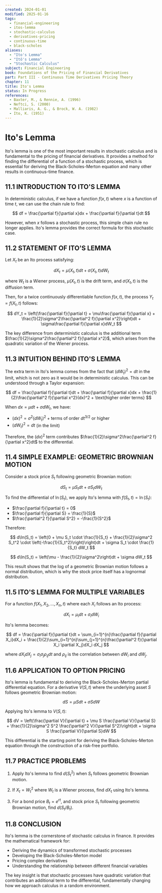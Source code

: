 ```yaml
---
created: 2024-01-01
modified: 2025-01-16
tags:
  - financial-engineering
  - itos-lemma
  - stochastic-calculus
  - derivatives-pricing
  - continuous-time
  - black-scholes
aliases:
  - "Ito's Lemma"
  - "Itô's Lemma"
  - "Stochastic Calculus"
subject: Financial Engineering
book: Foundations of the Pricing of Financial Derivatives
part: Part III - Continuous Time Derivatives Pricing Theory
chapter: 11
title: Ito's Lemma
status: In Progress
references:
  - Baxter, M., & Rennie, A. (1996)
  - Neftci, S. (2000)
  - Malliaris, A. G., & Brock, W. A. (1982)
  - Ito, K. (1951)
---
```


# Ito's Lemma

Ito's lemma is one of the most important results in stochastic calculus and is fundamental to the pricing of financial derivatives. It provides a method for finding the differential of a function of a stochastic process, which is essential for deriving the Black-Scholes-Merton equation and many other results in continuous-time finance.

## 11.1 INTRODUCTION TO ITO'S LEMMA

In deterministic calculus, if we have a function $f(x,t)$ where $x$ is a function of time $t$, we can use the chain rule to find:

$$
df = \frac{\partial f}{\partial x}dx + \frac{\partial f}{\partial t}dt
$$

However, when $x$ follows a stochastic process, this simple chain rule no longer applies. Ito's lemma provides the correct formula for this stochastic case.

## 11.2 STATEMENT OF ITO'S LEMMA

Let $X_t$ be an Ito process satisfying:

$$
dX_t = \mu(X_t,t)dt + \sigma(X_t,t)dW_t
$$

where $W_t$ is a Wiener process, $\mu(X_t,t)$ is the drift term, and $\sigma(X_t,t)$ is the diffusion term.

Then, for a twice continuously differentiable function $f(x,t)$, the process $Y_t = f(X_t,t)$ follows:

$$
dY_t = \left(\frac{\partial f}{\partial t} + \mu\frac{\partial f}{\partial x} + \frac{1}{2}\sigma^2\frac{\partial^2 f}{\partial x^2}\right)dt + \sigma\frac{\partial f}{\partial x}dW_t
$$

The key difference from deterministic calculus is the additional term $\frac{1}{2}\sigma^2\frac{\partial^2 f}{\partial x^2}$, which arises from the quadratic variation of the Wiener process.

## 11.3 INTUITION BEHIND ITO'S LEMMA

The extra term in Ito's lemma comes from the fact that $(dW_t)^2 = dt$ in the limit, which is not zero as it would be in deterministic calculus. This can be understood through a Taylor expansion:

$$
df = \frac{\partial f}{\partial t}dt + \frac{\partial f}{\partial x}dx + \frac{1}{2}\frac{\partial^2 f}{\partial x^2}(dx)^2 + \text{higher order terms}
$$

When $dx = \mu dt + \sigma dW_t$, we have:
- $(dx)^2 = \sigma^2(dW_t)^2 + \text{terms of order } dt^{3/2} \text{ or higher}$
- $(dW_t)^2 = dt$ (in the limit)

Therefore, the $(dx)^2$ term contributes $\frac{1}{2}\sigma^2\frac{\partial^2 f}{\partial x^2}dt$ to the differential.

## 11.4 SIMPLE EXAMPLE: GEOMETRIC BROWNIAN MOTION

Consider a stock price $S_t$ following geometric Brownian motion:

$$
dS_t = \mu S_t dt + \sigma S_t dW_t
$$

To find the differential of $\ln(S_t)$, we apply Ito's lemma with $f(S_t,t) = \ln(S_t)$:

- $\frac{\partial f}{\partial t} = 0$
- $\frac{\partial f}{\partial S} = \frac{1}{S}$
- $\frac{\partial^2 f}{\partial S^2} = -\frac{1}{S^2}$

Therefore:

$$
d\ln(S_t) = \left(0 + \mu S_t \cdot \frac{1}{S_t} + \frac{1}{2}\sigma^2 S_t^2 \cdot \left(-\frac{1}{S_t^2}\right)\right)dt + \sigma S_t \cdot \frac{1}{S_t} dW_t
$$

$$
d\ln(S_t) = \left(\mu - \frac{1}{2}\sigma^2\right)dt + \sigma dW_t
$$

This result shows that the log of a geometric Brownian motion follows a normal distribution, which is why the stock price itself has a lognormal distribution.

## 11.5 ITO'S LEMMA FOR MULTIPLE VARIABLES

For a function $f(X_1,X_2,...,X_n,t)$ where each $X_i$ follows an Ito process:

$$
dX_i = \mu_i dt + \sigma_i dW_i
$$

Ito's lemma becomes:

$$
df = \frac{\partial f}{\partial t}dt + \sum_{i=1}^{n}\frac{\partial f}{\partial X_i}dX_i + \frac{1}{2}\sum_{i=1}^{n}\sum_{j=1}^{n}\frac{\partial^2 f}{\partial X_i \partial X_j}dX_i dX_j
$$

where $dX_i dX_j = \sigma_i \sigma_j \rho_{ij} dt$ and $\rho_{ij}$ is the correlation between $dW_i$ and $dW_j$.

## 11.6 APPLICATION TO OPTION PRICING

Ito's lemma is fundamental to deriving the Black-Scholes-Merton partial differential equation. For a derivative $V(S,t)$ where the underlying asset $S$ follows geometric Brownian motion:

$$
dS = \mu S dt + \sigma S dW
$$

Applying Ito's lemma to $V(S,t)$:

$$
dV = \left(\frac{\partial V}{\partial t} + \mu S \frac{\partial V}{\partial S} + \frac{1}{2}\sigma^2 S^2 \frac{\partial^2 V}{\partial S^2}\right)dt + \sigma S \frac{\partial V}{\partial S}dW
$$

This differential is the starting point for deriving the Black-Scholes-Merton equation through the construction of a risk-free portfolio.

## 11.7 PRACTICE PROBLEMS

1. Apply Ito's lemma to find $d(S_t^2)$ when $S_t$ follows geometric Brownian motion.

2. If $X_t = W_t^2$ where $W_t$ is a Wiener process, find $dX_t$ using Ito's lemma.

3. For a bond price $B_t = e^{rt}$, and stock price $S_t$ following geometric Brownian motion, find $d(S_t/B_t)$.

## 11.8 CONCLUSION

Ito's lemma is the cornerstone of stochastic calculus in finance. It provides the mathematical framework for:
- Deriving the dynamics of transformed stochastic processes
- Developing the Black-Scholes-Merton model
- Pricing complex derivatives
- Understanding the relationship between different financial variables

The key insight is that stochastic processes have quadratic variation that contributes an additional term to the differential, fundamentally changing how we approach calculus in a random environment.
